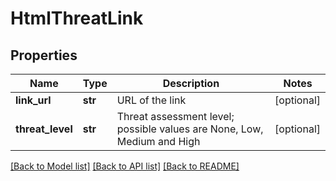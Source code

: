 # HtmlThreatLink

## Properties
Name | Type | Description | Notes
------------ | ------------- | ------------- | -------------
**link_url** | **str** | URL of the link | [optional] 
**threat_level** | **str** | Threat assessment level; possible values are None, Low, Medium and High | [optional] 

[[Back to Model list]](../README.md#documentation-for-models) [[Back to API list]](../README.md#documentation-for-api-endpoints) [[Back to README]](../README.md)


